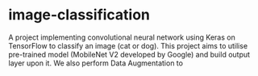 # image-classification
A project implementing convolutional neural network using Keras on TensorFlow to classify an image (cat or dog). This project aims to utilise pre-trained model (MobileNet V2 developed by Google) and build output layer upon it. We also perform Data Augmentation to 
